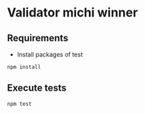 # Validator michi winner

## Requirements

- Install packages of test

```nodejs
npm install
```

## Execute tests

```nodejs
npm test
```
